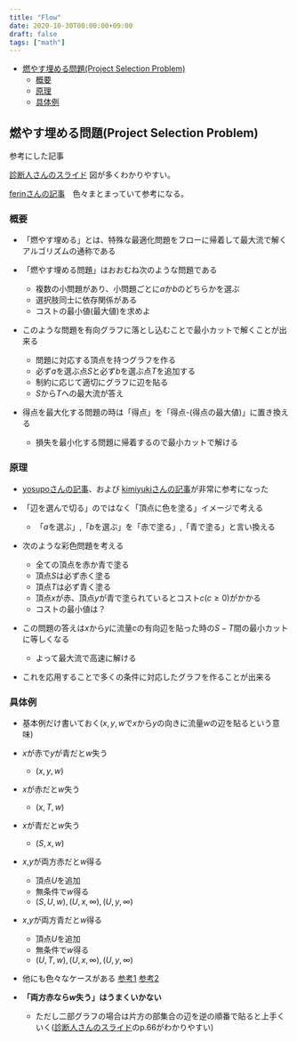 ```yaml
---
title: "Flow"
date: 2020-10-30T00:00:00+09:00
draft: false
tags: ["math"]
---
```


<!-- @import "[TOC]" {cmd="toc" depthFrom=1 depthTo=6 orderedList=false} -->

<!-- code_chunk_output -->

- [燃やす埋める問題(Project Selection Problem)](#燃やす埋める問題project-selection-problem)
  - [概要](#概要)
  - [原理](#原理)
  - [具体例](#具体例)

<!-- /code_chunk_output -->

## 燃やす埋める問題(Project Selection Problem)

参考にした記事

[診断人さんのスライド](https://www.slideshare.net/shindannin/project-selection-problem) 図が多くわかりやすい。

[ferinさんの記事](https://ferin-tech.hatenablog.com/entry/2019/10/28/%E7%87%83%E3%82%84%E3%81%99%E5%9F%8B%E3%82%81%E3%82%8B%E5%95%8F%E9%A1%8C)　色々まとまっていて参考になる。

### 概要

- 「燃やす埋める」とは、特殊な最適化問題をフローに帰着して最大流で解くアルゴリズムの通称である
  
- 「燃やす埋める問題」はおおむね次のような問題である
  - 複数の小問題があり、小問題ごとに$a$か$b$のどちらかを選ぶ
  - 選択肢同士に依存関係がある
  - コストの最小値(最大値)を求めよ

- このような問題を有向グラフに落とし込むことで最小カットで解くことが出来る
  - 問題に対応する頂点を持つグラフを作る
  - 必ず$a$を選ぶ点$S$と必ず$b$を選ぶ点$T$を追加する
  - 制約に応じて適切にグラフに辺を貼る
  - $S$から$T$への最大流が答え

- 得点を最大化する問題の時は「得点」を「得点-(得点の最大値)」に置き換える
  - 損失を最小化する問題に帰着するので最小カットで解ける

### 原理

- [yosupoさんの記事](https://yosupo.hatenablog.com/entry/2015/03/31/134336)、および
[kimiyukiさんの記事](https://kimiyuki.net/blog/2017/12/05/minimum-cut-and-project-selection-problem/)が非常に参考になった

- 「辺を選んで切る」のではなく「頂点に色を塗る」イメージで考える
  - 「$a$を選ぶ」,「$b$を選ぶ」を「赤で塗る」,「青で塗る」と言い換える

- 次のような彩色問題を考える
  - 全ての頂点を赤か青で塗る
  - 頂点$S$は必ず赤く塗る
  - 頂点$T$は必ず青く塗る
  - 頂点$x$が赤、頂点$y$が青で塗られているとコスト$c(c \geq 0)$がかかる
  - コストの最小値は？

- この問題の答えは$x$から$y$に流量$c$の有向辺を貼った時の$S-T$間の最小カットに等しくなる
  - よって最大流で高速に解ける

- これを応用することで多くの条件に対応したグラフを作ることが出来る

### 具体例

- 基本例だけ書いておく($x,y,w$で$x$から$y$の向きに流量$w$の辺を貼るという意味)

- $x$が赤で$y$が青だと$w$失う
  - $(x,y,w)$

- $x$が赤だと$w$失う
  - $(x,T,w)$

- $x$が青だと$w$失う
  - $(S,x,w)$

- $x$,$y$が両方赤だと$w$得る
  - 頂点$U$を追加
  - 無条件で$w$得る
  - $(S,U,w),(U,x,\infty),(U,y,\infty)$

- $x$,$y$が両方青だと$w$得る
  - 頂点$U$を追加
  - 無条件で$w$得る
  - $(U,T,w),(U,x,\infty),(U,y,\infty)$

- 他にも色々なケースがある [参考1](https://ferin-tech.hatenablog.com/entry/2019/10/28/%E7%87%83%E3%82%84%E3%81%99%E5%9F%8B%E3%82%81%E3%82%8B%E5%95%8F%E9%A1%8C) [参考2](https://ei1333.github.io/luzhiled/snippets/memo/project-selection.html)

- **「両方赤なら$w$失う」はうまくいかない**
  - ただし二部グラフの場合は片方の部集合の辺を逆の順番で貼ると上手くいく([診断人さんのスライド](https://www.slideshare.net/shindannin/project-selection-problem)のp.66がわかりやすい)

